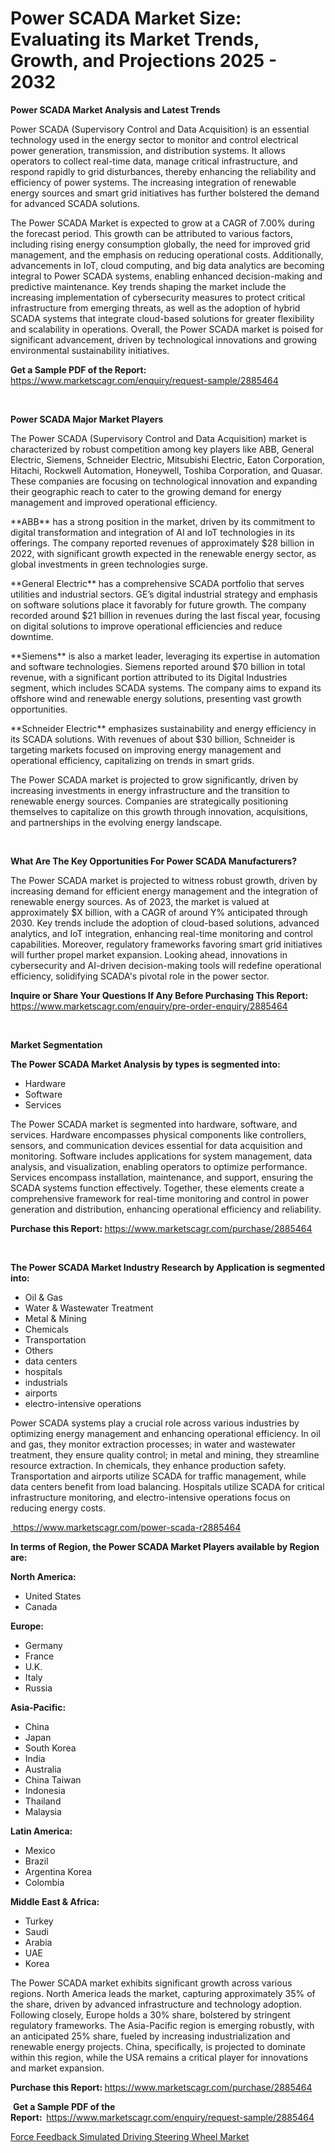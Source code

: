<p><h1>Power SCADA Market Size: Evaluating its Market Trends, Growth, and Projections 2025 - 2032</h1></p><p><strong>Power SCADA Market Analysis and Latest Trends</strong></p>
<p><p>Power SCADA (Supervisory Control and Data Acquisition) is an essential technology used in the energy sector to monitor and control electrical power generation, transmission, and distribution systems. It allows operators to collect real-time data, manage critical infrastructure, and respond rapidly to grid disturbances, thereby enhancing the reliability and efficiency of power systems. The increasing integration of renewable energy sources and smart grid initiatives has further bolstered the demand for advanced SCADA solutions.</p><p>The Power SCADA Market is expected to grow at a CAGR of 7.00% during the forecast period. This growth can be attributed to various factors, including rising energy consumption globally, the need for improved grid management, and the emphasis on reducing operational costs. Additionally, advancements in IoT, cloud computing, and big data analytics are becoming integral to Power SCADA systems, enabling enhanced decision-making and predictive maintenance. Key trends shaping the market include the increasing implementation of cybersecurity measures to protect critical infrastructure from emerging threats, as well as the adoption of hybrid SCADA systems that integrate cloud-based solutions for greater flexibility and scalability in operations. Overall, the Power SCADA market is poised for significant advancement, driven by technological innovations and growing environmental sustainability initiatives.</p></p>
<p><strong>Get a Sample PDF of the Report:&nbsp;</strong> <a href="https://www.marketscagr.com/enquiry/request-sample/2885464?utm_campaign=3189&utm_medium=2&utm_source=Github&utm_content=ia&utm_term=13032025&utm_id=power-scada">https://www.marketscagr.com/enquiry/request-sample/2885464</a></p>
<p>&nbsp;</p>
<p><strong>Power SCADA Major Market Players</strong></p>
<p><p>The Power SCADA (Supervisory Control and Data Acquisition) market is characterized by robust competition among key players like ABB, General Electric, Siemens, Schneider Electric, Mitsubishi Electric, Eaton Corporation, Hitachi, Rockwell Automation, Honeywell, Toshiba Corporation, and Quasar. These companies are focusing on technological innovation and expanding their geographic reach to cater to the growing demand for energy management and improved operational efficiency.</p><p>**ABB** has a strong position in the market, driven by its commitment to digital transformation and integration of AI and IoT technologies in its offerings. The company reported revenues of approximately $28 billion in 2022, with significant growth expected in the renewable energy sector, as global investments in green technologies surge.</p><p>**General Electric** has a comprehensive SCADA portfolio that serves utilities and industrial sectors. GE’s digital industrial strategy and emphasis on software solutions place it favorably for future growth. The company recorded around $21 billion in revenues during the last fiscal year, focusing on digital solutions to improve operational efficiencies and reduce downtime.</p><p>**Siemens** is also a market leader, leveraging its expertise in automation and software technologies. Siemens reported around $70 billion in total revenue, with a significant portion attributed to its Digital Industries segment, which includes SCADA systems. The company aims to expand its offshore wind and renewable energy solutions, presenting vast growth opportunities.</p><p>**Schneider Electric** emphasizes sustainability and energy efficiency in its SCADA solutions. With revenues of about $30 billion, Schneider is targeting markets focused on improving energy management and operational efficiency, capitalizing on trends in smart grids.</p><p>The Power SCADA market is projected to grow significantly, driven by increasing investments in energy infrastructure and the transition to renewable energy sources. Companies are strategically positioning themselves to capitalize on this growth through innovation, acquisitions, and partnerships in the evolving energy landscape.</p></p>
<p>&nbsp;</p>
<p><strong>What Are The Key Opportunities For Power SCADA Manufacturers?</strong></p>
<p><p>The Power SCADA market is projected to witness robust growth, driven by increasing demand for efficient energy management and the integration of renewable energy sources. As of 2023, the market is valued at approximately $X billion, with a CAGR of around Y% anticipated through 2030. Key trends include the adoption of cloud-based solutions, advanced analytics, and IoT integration, enhancing real-time monitoring and control capabilities. Moreover, regulatory frameworks favoring smart grid initiatives will further propel market expansion. Looking ahead, innovations in cybersecurity and AI-driven decision-making tools will redefine operational efficiency, solidifying SCADA's pivotal role in the power sector.</p></p>
<p><strong>Inquire or Share Your Questions If Any Before Purchasing This Report:</strong> <a href="https://www.marketscagr.com/enquiry/pre-order-enquiry/2885464?utm_campaign=3189&utm_medium=2&utm_source=Github&utm_content=ia&utm_term=13032025&utm_id=power-scada">https://www.marketscagr.com/enquiry/pre-order-enquiry/2885464</a></p>
<p>&nbsp;</p>
<p><strong>Market Segmentation</strong></p>
<p><strong>The Power SCADA Market Analysis by types is segmented into:</strong></p>
<p><ul><li>Hardware</li><li>Software</li><li>Services</li></ul></p>
<p><p>The Power SCADA market is segmented into hardware, software, and services. Hardware encompasses physical components like controllers, sensors, and communication devices essential for data acquisition and monitoring. Software includes applications for system management, data analysis, and visualization, enabling operators to optimize performance. Services encompass installation, maintenance, and support, ensuring the SCADA systems function effectively. Together, these elements create a comprehensive framework for real-time monitoring and control in power generation and distribution, enhancing operational efficiency and reliability.</p></p>
<p><strong>Purchase this Report:&nbsp;</strong><a href="https://www.marketscagr.com/purchase/2885464?utm_campaign=3189&utm_medium=2&utm_source=Github&utm_content=ia&utm_term=13032025&utm_id=power-scada">https://www.marketscagr.com/purchase/2885464</a></p>
<p>&nbsp;</p>
<p><strong>The Power SCADA Market Industry Research by Application is segmented into:</strong></p>
<p><ul><li>Oil & Gas</li><li>Water & Wastewater Treatment</li><li>Metal & Mining</li><li>Chemicals</li><li>Transportation</li><li>Others</li><li>data centers</li><li>hospitals</li><li>industrials</li><li>airports</li><li>electro-intensive operations</li></ul></p>
<p><p>Power SCADA systems play a crucial role across various industries by optimizing energy management and enhancing operational efficiency. In oil and gas, they monitor extraction processes; in water and wastewater treatment, they ensure quality control; in metal and mining, they streamline resource extraction. In chemicals, they enhance production safety. Transportation and airports utilize SCADA for traffic management, while data centers benefit from load balancing. Hospitals utilize SCADA for critical infrastructure monitoring, and electro-intensive operations focus on reducing energy costs.</p></p>
<p><a href="https://www.marketscagr.com/power-scada-r2885464?utm_campaign=3189&utm_medium=2&utm_source=Github&utm_content=ia&utm_term=13032025&utm_id=power-scada">&nbsp;https://www.marketscagr.com/power-scada-r2885464</a></p>
<p><strong>In terms of Region, the Power SCADA Market Players available by Region are:</strong></p>
<p>
    <p> <strong> North America: </strong>
        <ul>
            <li>United States</li>
            <li>Canada</li>
        </ul>
        </p> 
    <p> <strong> Europe: </strong>
        <ul>
            <li>Germany</li>
            <li>France</li>
            <li>U.K.</li>
            <li>Italy</li>
            <li>Russia</li>
        </ul>
        </p> 
    <p> <strong> Asia-Pacific: </strong>
        <ul>
            <li>China</li>
            <li>Japan</li>
            <li>South Korea</li>
            <li>India</li>
            <li>Australia</li>
            <li>China Taiwan</li>
            <li>Indonesia</li>
            <li>Thailand</li>
            <li>Malaysia</li>
        </ul>
        </p> 
    <p> <strong> Latin America: </strong>
        <ul>
            <li>Mexico</li>
            <li>Brazil</li>
            <li>Argentina Korea</li>
            <li>Colombia</li>
        </ul>
        </p> 
    <p> <strong> Middle East & Africa: </strong>
        <ul>
            <li>Turkey</li>
            <li>Saudi</li>
            <li>Arabia</li>
            <li>UAE</li>
            <li>Korea</li>
        </ul>
    </p>
    </p>
<p><p>The Power SCADA market exhibits significant growth across various regions. North America leads the market, capturing approximately 35% of the share, driven by advanced infrastructure and technology adoption. Following closely, Europe holds a 30% share, bolstered by stringent regulatory frameworks. The Asia-Pacific region is emerging robustly, with an anticipated 25% share, fueled by increasing industrialization and renewable energy projects. China, specifically, is projected to dominate within this region, while the USA remains a critical player for innovations and market expansion.</p></p>
<p><strong>Purchase this Report: </strong><a href="https://www.marketscagr.com/purchase/2885464?utm_campaign=3189&utm_medium=2&utm_source=Github&utm_content=ia&utm_term=13032025&utm_id=power-scada">https://www.marketscagr.com/purchase/2885464</a></p>
<p>&nbsp;<strong>Get a Sample PDF of the Report:&nbsp;&nbsp;</strong><a href="https://www.marketscagr.com/enquiry/request-sample/2885464?utm_campaign=3189&utm_medium=2&utm_source=Github&utm_content=ia&utm_term=13032025&utm_id=power-scada">https://www.marketscagr.com/enquiry/request-sample/2885464</a></p>
<p><strong></strong></p>
<p><p><a href="https://github.com/saoneubeh8/Market-Research-Report-List-1/blob/main/force-feedback-simulated-driving-steering-wheel-market.md?utm_campaign=3189&utm_medium=2&utm_source=Github&utm_content=ia&utm_term=13032025&utm_id=power-scada">Force Feedback Simulated Driving Steering Wheel Market</a></p></p>